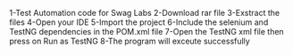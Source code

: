 1-Test Automation code for Swag Labs 
2-Download rar file
3-Exstract the files 
4-Open your IDE 
5-Import the project 
6-Include the selenium and TestNG dependencies in the POM.xml file
7-Open the TestNG xml file then press on Run as TestNG 
8-The program will exceute successfully
